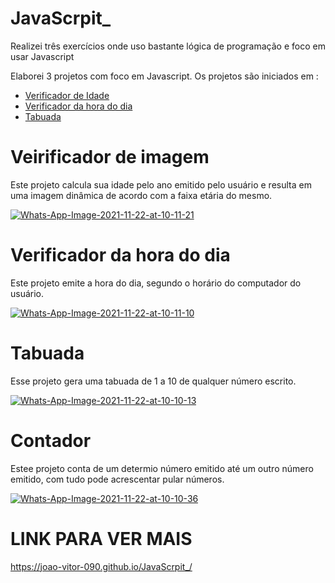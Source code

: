 # JavaScrpit_
Realizei três exercícios onde uso bastante lógica de programação e foco em usar Javascript
<p style = "text-aligh = justify">Elaborei 3 projetos com foco em Javascript.
Os projetos são iniciados em :</p>
<ul>
<li><a href = "#">Verificador de Idade</a>
<li><a href = "#" >Verificador da hora do dia</a>
<li><a href = "#" >Tabuada</a>
</ul>

# <h1>Veirificador de imagem</h1>

<p text-aligh = center>Este projeto calcula sua idade pelo ano emitido pelo usuário e resulta em uma imagem dinâmica de acordo com a faixa etária do mesmo.</p>
<a href="https://ibb.co/HBvcHh8"><img src="https://i.ibb.co/MZTzCB0/Whats-App-Image-2021-11-22-at-10-11-21.jpg" alt="Whats-App-Image-2021-11-22-at-10-11-21" border="0" /></a>

# Verificador da hora do dia

<p text-aligh = center>Este projeto emite a hora do dia, segundo o horário do computador do usuário.</p>
<a href="https://ibb.co/zbm7RVv"><img src="https://i.ibb.co/92pVTH5/Whats-App-Image-2021-11-22-at-10-11-10.jpg" alt="Whats-App-Image-2021-11-22-at-10-11-10" border="0" /></a>

# Tabuada

<p text-aligh = center>Esse projeto gera uma tabuada de 1 a 10 de qualquer número escrito.</p>
<a href="https://ibb.co/bLLTZ7x"><img src="https://i.ibb.co/5vvmy2d/Whats-App-Image-2021-11-22-at-10-10-13.jpg" alt="Whats-App-Image-2021-11-22-at-10-10-13" border="0" /></a>

# Contador

<p text-aligh = center>Estee projeto conta de um determio número emitido até um outro número emitido, com tudo pode acrescentar pular números.</p>
<a href="https://ibb.co/5xtDh7D"><img src="https://i.ibb.co/FqNv4Pv/Whats-App-Image-2021-11-22-at-10-10-36.jpg" alt="Whats-App-Image-2021-11-22-at-10-10-36" border="0" /></a>

# LINK PARA VER MAIS
https://joao-vitor-090.github.io/JavaScrpit_/


